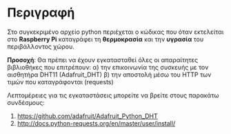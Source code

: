 # Περιγραφή 

Στο συγκεκριμένο αρχείο python περιέχεται ο κώδικας που όταν εκτελείται στο **Raspberry Pi** καταγράφει τη **θερμοκρασία** και την **υγρασία** του περιβάλλοντος χώρου. 

**Προσοχή**: 
Θα πρέπει να έχουν εγκατασταθεί όλες οι απαραίτητες βιβλιοθήκες που επιτρέπουν:
α) την επικοινωνία της συσκευής με τον αισθητήρα DHT11 (Adafruit_DHT)
β) την αποστολή μέσω του HTTP των τιμών που καταγράφονται (requests)

Λεπτομέρειες για τις εγκαταστάσεις μπορείτε να βρείτε στους παρακάτω συνδέσμους:
1. https://github.com/adafruit/Adafruit_Python_DHT 
2. http://docs.python-requests.org/en/master/user/install/
